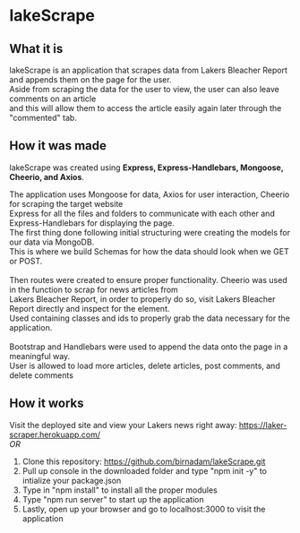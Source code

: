 # lakeScrape

## What it is
lakeScrape is an application that scrapes data from Lakers Bleacher Report and appends them on the page for the user. 
<br>Aside from scraping the data for the user to view, the user can also leave comments on an article
<br>and this will allow them to access the article easily again later through the "commented" tab.  

## How it was made
lakeScrape was created using **Express, Express-Handlebars, Mongoose, Cheerio, and Axios**. 

The application uses Mongoose for data, Axios for user interaction, Cheerio for scraping the target website
<br>Express for all the files and folders to communicate with each other and Express-Handlebars for displaying the page.
<br>The first thing done following initial structuring were creating the models for our data via MongoDB.
<br>This is where we build Schemas for how the data should look when we GET or POST.
<br><br>
Then routes were created to ensure proper functionality. Cheerio was used in the function to scrap for news articles from
<br>Lakers Bleacher Report, in order to properly do so, visit Lakers Bleacher Report directly and inspect for the element.
<br> Used containing classes and ids to properly grab the data necessary for the application. 
<br><br>
Bootstrap and Handlebars were used to append the data onto the page in a meaningful way.
<br>User is allowed to load more articles, delete articles, post comments, and delete comments 

## How it works
Visit the deployed site and view your Lakers news right away: https://laker-scraper.herokuapp.com/
<br> 
*OR*
1. Clone this repository: https://github.com/birnadam/lakeScrape.git
2. Pull up console in the downloaded folder and type "npm init -y" to intialize your package.json
3. Type in "npm install" to install all the proper modules
4. Type "npm run server" to start up the application
5. Lastly, open up your browser and go to localhost:3000 to visit the application
